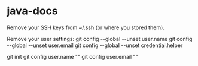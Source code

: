 # java-docs


Remove your SSH keys from ~/.ssh (or where you stored them).

Remove your user settings:
git config --global --unset user.name
git config --global --unset user.email
git config --global --unset credential.helper

git init
git config user.name ""
git config user.email ""

